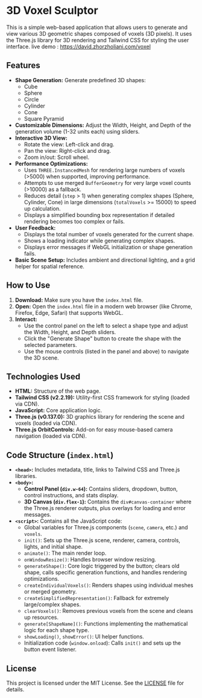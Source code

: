 # 3D Voxel Sculptor

This is a simple web-based application that allows users to generate and view various 3D geometric shapes composed of voxels (3D pixels). It uses the Three.js library for 3D rendering and Tailwind CSS for styling the user interface.
live demo : https://david.zhorzholiani.com/voxel

## Features

* **Shape Generation:** Generate predefined 3D shapes:
    * Cube
    * Sphere
    * Circle 
    * Cylinder
    * Cone
    * Square Pyramid
* **Customizable Dimensions:** Adjust the Width, Height, and Depth of the generation volume (1-32 units each) using sliders.
* **Interactive 3D View:**
    * Rotate the view: Left-click and drag.
    * Pan the view: Right-click and drag.
    * Zoom in/out: Scroll wheel.
* **Performance Optimizations:**
    * Uses `THREE.InstancedMesh` for rendering large numbers of voxels (>5000) when supported, improving performance.
    * Attempts to use merged `BufferGeometry` for very large voxel counts (>10000) as a fallback.
    * Reduces detail (`step` > 1) when generating complex shapes (Sphere, Cylinder, Cone) in large dimensions (`totalVoxels` >= 15000) to speed up calculation.
    * Displays a simplified bounding box representation if detailed rendering becomes too complex or fails.
* **User Feedback:**
    * Displays the total number of voxels generated for the current shape.
    * Shows a loading indicator while generating complex shapes.
    * Displays error messages if WebGL initialization or shape generation fails.
* **Basic Scene Setup:** Includes ambient and directional lighting, and a grid helper for spatial reference.

## How to Use

1.  **Download:** Make sure you have the `index.html` file.
2.  **Open:** Open the `index.html` file in a modern web browser (like Chrome, Firefox, Edge, Safari) that supports WebGL.
3.  **Interact:**
    * Use the control panel on the left to select a shape type and adjust the Width, Height, and Depth sliders.
    * Click the "Generate Shape" button to create the shape with the selected parameters.
    * Use the mouse controls (listed in the panel and above) to navigate the 3D scene.

## Technologies Used

* **HTML:** Structure of the web page.
* **Tailwind CSS (v2.2.19):** Utility-first CSS framework for styling (loaded via CDN).
* **JavaScript:** Core application logic.
* **Three.js (v0.137.0):** 3D graphics library for rendering the scene and voxels (loaded via CDN).
* **Three.js OrbitControls:** Add-on for easy mouse-based camera navigation (loaded via CDN).

## Code Structure (`index.html`)

* **`<head>`:** Includes metadata, title, links to Tailwind CSS and Three.js libraries.
* **`<body>`:**
    * **Control Panel (`div.w-64`):** Contains sliders, dropdown, button, control instructions, and stats display.
    * **3D Canvas (`div.flex-1`):** Contains the `div#canvas-container` where the Three.js renderer outputs, plus overlays for loading and error messages.
* **`<script>`:** Contains all the JavaScript code:
    * Global variables for Three.js components (`scene`, `camera`, etc.) and `voxels`.
    * `init()`: Sets up the Three.js scene, renderer, camera, controls, lights, and initial shape.
    * `animate()`: The main render loop.
    * `onWindowResize()`: Handles browser window resizing.
    * `generateShape()`: Core logic triggered by the button; clears old shape, calls specific generation functions, and handles rendering optimizations.
    * `createIndividualVoxels()`: Renders shapes using individual meshes or merged geometry.
    * `createSimplifiedRepresentation()`: Fallback for extremely large/complex shapes.
    * `clearVoxels()`: Removes previous voxels from the scene and cleans up resources.
    * `generate[ShapeName]()`: Functions implementing the mathematical logic for each shape type.
    * `showLoading()`, `showError()`: UI helper functions.
    * Initialization code (`window.onload`): Calls `init()` and sets up the button event listener.
 
## License

This project is licensed under the MIT License. See the [LICENSE](LICENSE) file for details.
